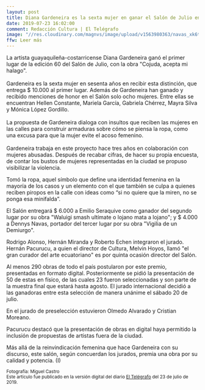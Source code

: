 ```yaml
---
layout: post
title: Diana Gardeneira es la sexta mujer en ganar el Salón de Julio en 60 años
date: 2019-07-23 16:02:00
comment: Redacción Cultura | El Telégrafo
image: "//res.cloudinary.com/magnvs/image/upload/v1563980363/navas_xk6tss.jpg"
ffw: Leer más  
---
```

La artista guayaquileña-costarricense Diana Gardeneira ganó el primer lugar de la edición 60 del Salón de Julio, con la obra "Cojuda, acepta mi halago". <br /><br />Gardeneira es la sexta mujer en sesenta años en recibir esta distinción, que entrega $ 10.000 al primer lugar. Además de Gardeneira han ganado y recibido menciones de honor en el Salón solo ocho mujeres. Entre ellas se encuentran Hellen Constante, Mariela García, Gabriela Chérrez, Mayra Silva y Mónica López Gordillo.<br /><br />La propuesta de Gardeneira dialoga con insultos que reciben las mujeres en las calles para construir armaduras sobre cómo se piensa la ropa, como una excusa para que la mujer evite el acoso femenino. <br /><br />Gardeneira trabaja en este proyecto hace tres años en colaboración con mujeres abusadas. Después de recabar cifras, de hacer su propia encuesta, de contar los bustos de mujeres representadas en la ciudad se propuso visibilizar la violencia.  

Tomó la ropa, aquel símbolo que define una identidad femenina en la mayoría de los casos y un elemento con el que también se culpa a quienes reciben piropos en la calle con ideas como “si no quiere que la miren, no se ponga esa minifalda”.  

El Salón entregará $ 6.000 a Emilio Seraquive como ganador del segundo lugar por su obra "Waluigi smash ultímate o lojano mata a lojano"; y $ 4.000 a Dennys Navas, portador del tercer lugar por su obra "Vigilia de un Demiurgo".  

Rodrigo Alonso, Hernán Miranda y Roberto Echen integraron el jurado. Hernán Pacurucu, a quien el director de Cultura, Melvin Hoyos, llamó "el gran curador del arte ecuatoriano" es por quinta ocasión director del Salón.  

Al menos 290 obras de todo el país postularon por este premio, presentadas en formato digital. Posteriormente se pidió la presentación de 50 de estas en físico, de las cuales 23 fueron seleccionadas y son parte de la muestra final que estará hasta agosto. El jurado internacional decidió a las ganadoras entre esta selección de manera unánime el sábado 20 de julio.  

En el jurado de preselección estuvieron Olmedo Alvarado y Cristian Moreano.  

Pacurucu destacó que la presentación de obras en digital haya permitido la inclusión de propuestas de artistas fuera de la ciudad.  

Más allá de la reinvindicación femenina que hace Gardeneira con su discurso, este salón, según concuerdan los jurados, premia una obra por su calidad y potencia. (I) 

<small>Fotografía: Miguel Castro<br />Este artículo fue publicado en la versión digital del diario [El Telégrafo](//www.eltelegrafo.com.ec/noticias/cultura/10/guayaquil-fiestas-pintura-diana-gardeneira) del 23 de julio de 2019.</small>
